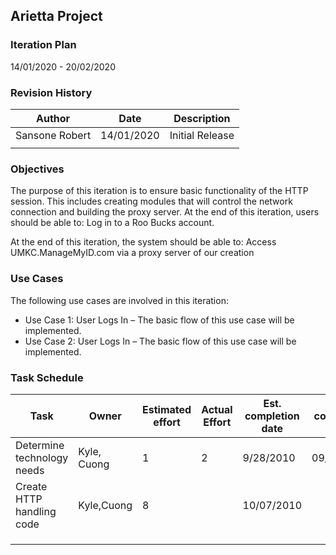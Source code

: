 ## Arietta Project
### Iteration Plan
14/01/2020 - 20/02/2020

### Revision History
| Author         | Date       | Description     |
|----------------|------------|-----------------|
| Sansone Robert | 14/01/2020 | Initial Release |
|                |            |                 |

### Objectives
The purpose of this iteration is to ensure basic functionality of the HTTP session.  This includes creating modules that will control the network connection and building the proxy server.  At the end of this iteration, users should be able to:
Log in to a Roo Bucks account.

At the end of this iteration, the system should be able to:
Access UMKC.ManageMyID.com via a proxy server of our creation

### Use Cases
The following use cases are involved in this iteration:
* Use Case 1: User Logs In – The basic flow of this use case will be implemented.
*	Use Case 2: User Logs In – The basic flow of this use case will be implemented.

### Task Schedule

| Task                       | Owner       | Estimated effort | Actual Effort | Est. completion date | Act. completion date | Status  |
|----------------------------|-------------|------------------|---------------|----------------------|----------------------|---------|
| Determine technology needs | Kyle, Cuong | 1                | 2             | 9/28/2010            | 09/26/2010           | Finish  |
| Create HTTP handling code  | Kyle,Cuong  | 8                |               | 10/07/2010           |                      | Started |
|                            |             |                  |               |                      |                      |         |
|                            |             |                  |               |                      |                      |         |
|                            |             |                  |               |                      |                      |         |
